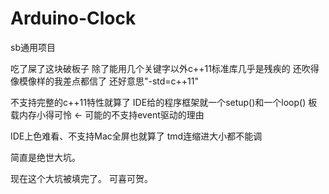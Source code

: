 # Arduino-Clock
sb通用项目

吃了屎了这块破板子
除了能用几个关键字以外c++11标准库几乎是残疾的
还吹得像模像样的我差点都信了
还好意思"-std=c++11"

不支持完整的c++11特性就算了
IDE给的程序框架就一个setup()和一个loop()
板载内存小得可怜 <- 可能的不支持event驱动的理由

IDE上色难看、不支持Mac全屏也就算了
tmd连缩进大小都不能调

简直是绝世大坑。

现在这个大坑被填完了。
可喜可贺。